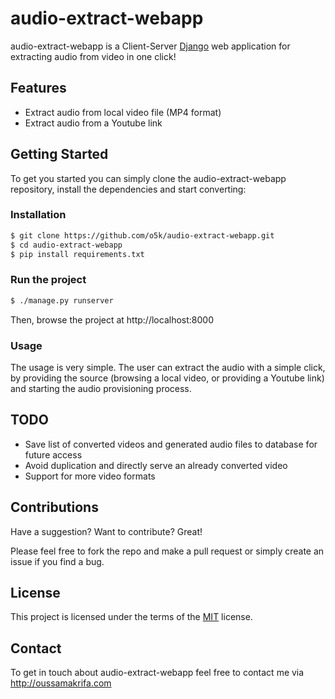 # audio-extract-webapp

audio-extract-webapp is a Client-Server [Django] web application for extracting audio from video in one click!

## Features

 - Extract audio from local video file (MP4 format)
 - Extract audio from a Youtube link

## Getting Started

To get you started you can simply clone the audio-extract-webapp repository, install the dependencies and start
 converting:

### Installation
```sh
$ git clone https://github.com/o5k/audio-extract-webapp.git
$ cd audio-extract-webapp
$ pip install requirements.txt
```
### Run the project

```sh
$ ./manage.py runserver
```
Then, browse the project at http://localhost:8000

### Usage

The usage is very simple. The user can extract the audio with a simple click, by providing the source
 (browsing a local video, or providing a Youtube link) and starting the audio provisioning process.

## TODO

 - Save list of converted videos and generated audio files to database for future access
 - Avoid duplication and directly serve an already converted video
 - Support for more video formats

## Contributions

Have a suggestion? Want to contribute? Great!

Please feel free to fork the repo and make a pull request or simply create an issue if you find a bug.

## License

This project is licensed under the terms of the [MIT] license.

## Contact
To get in touch about audio-extract-webapp feel free to contact me via http://oussamakrifa.com

[Django]: https://docs.djangoproject.com/
[MIT]: http://opensource.org/licenses/MIT